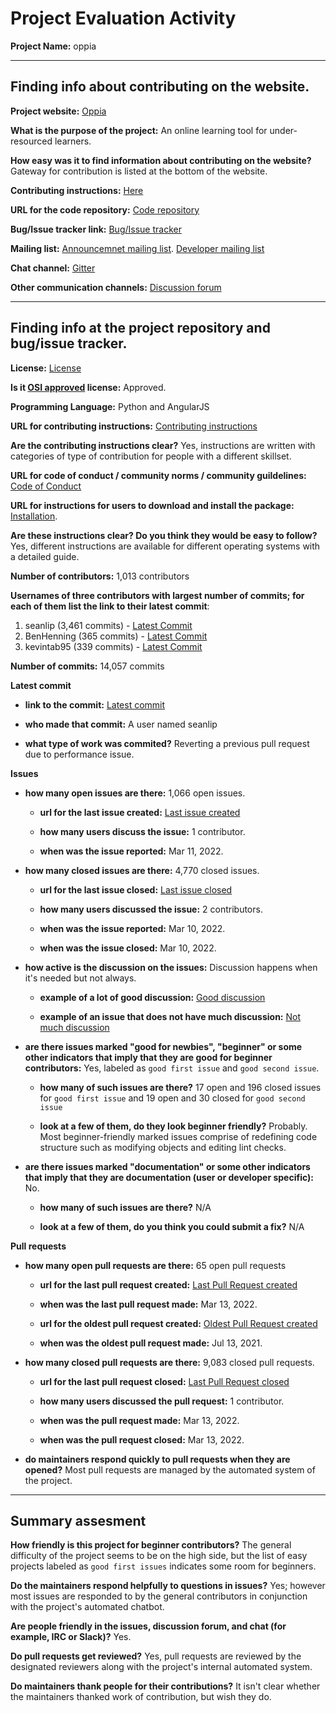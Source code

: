 # Project Evaluation Activity

**Project Name:** oppia

---

## Finding info about contributing on the website.

**Project website:** [Oppia](https://www.oppia.org/)

**What is the purpose of the project:** An online learning tool for under-resourced learners.

**How easy was it to find information about contributing on the website?** Gateway for contribution is listed at the bottom of the website.

**Contributing instructions:** [Here](https://www.oppia.org/volunteer)

**URL for the code repository:** [Code repository](https://github.com/oppia/oppia)

**Bug/Issue tracker link:** [Bug/Issue tracker](https://github.com/oppia/oppia/issues)

**Mailing list:** [Announcemnet mailing list](https://groups.google.com/g/oppia-announce). [Developer mailing list](https://groups.google.com/g/oppia-dev)

**Chat channel:** [Gitter](https://gitter.im/oppia/oppia-chat)

**Other communication channels:** [Discussion forum](https://groups.google.com/g/oppia)

---

## Finding info at the project repository and bug/issue tracker.

**License:** [License](https://github.com/oppia/oppia/blob/develop/LICENSE)

**Is it [OSI approved](https://opensource.org/licenses/alphabetical) license:** Approved.

**Programming Language:** Python and AngularJS

**URL for contributing instructions:** [Contributing instructions](https://github.com/oppia/oppia/wiki)

**Are the contributing instructions clear?** Yes, instructions are written with categories of type of contribution for people with a different skillset.

**URL for code of conduct / community norms / community guildelines:** [Code of Conduct](https://github.com/oppia/oppia/blob/develop/.github/CODE_OF_CONDUCT.md)

**URL for instructions for users to download and install the package:** [Installation](https://github.com/oppia/oppia/wiki/Installing-Oppia).

**Are these instructions clear? Do you think they would be easy to follow?** Yes, different instructions are available for different operating systems with a detailed guide.

**Number of contributors:** 1,013 contributors

**Usernames of three contributors with largest number of commits; for each of them list the link to their latest commit**:

1. seanlip (3,461 commits) - [Latest Commit](https://github.com/oppia/oppia/pull/15121)
2. BenHenning (365 commits) - [Latest Commit](https://github.com/oppia/oppia/pull/14286)
3. kevintab95 (339 commits) - [Latest Commit](https://github.com/oppia/oppia/pull/15109)

**Number of commits:** 14,057 commits

**Latest commit**

-   **link to the commit:** [Latest commit](https://github.com/oppia/oppia/pull/15121)

-   **who made that commit:** A user named seanlip

-   **what type of work was commited?** Reverting a previous pull request due to performance issue.

**Issues**

-   **how many open issues are there:** 1,066 open issues.

    -   **url for the last issue created:** [Last issue created](https://github.com/oppia/oppia/issues/15112)

    -   **how many users discuss the issue:** 1 contributor.

    -   **when was the issue reported:** Mar 11, 2022.

-   **how many closed issues are there:** 4,770 closed issues.

    -   **url for the last issue closed:** [Last issue closed](https://github.com/oppia/oppia/issues/15110)

    -   **how many users discussed the issue:** 2 contributors.

    -   **when was the issue reported:** Mar 10, 2022.

    -   **when was the issue closed:** Mar 10, 2022.

-   **how active is the discussion on the issues:** Discussion happens when it's needed but not always.

    -   **example of a lot of good discussion:** [Good discussion](https://github.com/oppia/oppia/issues/14826)

    -   **example of an issue that does not have much discussion:** [Not much discussion](https://github.com/oppia/oppia/issues/14845)

-   **are there issues marked "good for newbies", "beginner" or some other indicators that imply that they are good for beginner contributors:** Yes, labeled as `good first issue` and `good second issue`.

    -   **how many of such issues are there?** 17 open and 196 closed issues for `good first issue` and 19 open and 30 closed for `good second issue`

    -   **look at a few of them, do they look beginner friendly?** Probably. Most beginner-friendly marked issues comprise of redefining code structure such as modifying objects and editing lint checks.

-   **are there issues marked "documentation" or some other indicators that imply that they are documentation (user or developer specific):** No.

    -   **how many of such issues are there?** N/A

    -   **look at a few of them, do you think you could submit a fix?** N/A

**Pull requests**

-   **how many open pull requests are there:** 65 open pull requests

    -   **url for the last pull request created:** [Last Pull Request created](https://github.com/oppia/oppia/pull/15122)

    -   **when was the last pull request made:** Mar 13, 2022.

    -   **url for the oldest pull request created:** [Oldest Pull Request created](https://github.com/oppia/oppia/pull/13391)

    -   **when was the oldest pull request made:** Jul 13, 2021.

-   **how many closed pull requests are there:** 9,083 closed pull requests.

    -   **url for the last pull request closed:** [Last Pull Request closed](https://github.com/oppia/oppia/pull/15121)

    -   **how many users discussed the pull request:** 1 contributor.

    -   **when was the pull request made:** Mar 13, 2022.

    -   **when was the pull request closed:** Mar 13, 2022.

-   **do maintainers respond quickly to pull requests when they are opened?** Most pull requests are managed by the automated system of the project.

---

## Summary assesment

**How friendly is this project for beginner contributors?** The general difficulty of the project seems to be on the high side, but the list of easy projects labeled as `good first issues` indicates some room for beginners.

**Do the maintainers respond helpfully to questions in issues?** Yes; however most issues are responded to by the general contributors in conjunction with the project's automated chatbot.

**Are people friendly in the issues, discussion forum, and chat (for example, IRC or Slack)?** Yes.

**Do pull requests get reviewed?** Yes, pull requests are reviewed by the designated reviewers along with the project's internal automated system.

**Do maintainers thank people for their contributions?** It isn't clear whether the maintainers thanked work of contribution, but wish they do.
